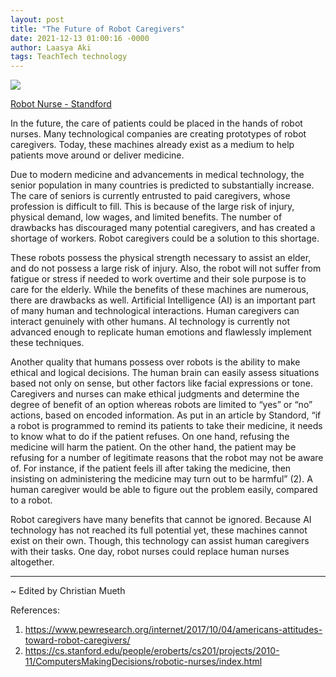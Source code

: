 ```yaml
---
layout: post
title: "The Future of Robot Caregivers"
date: 2021-12-13 01:00:16 -0000
author: Laasya Aki
tags: TeachTech technology
---
```


![](https://img1.wsimg.com/isteam/ip/256c2eac-6fce-4fa6-8cc2-cb0858d3cc58/RIBA_robot_nurse2-277x300.jpg/:/cr=t:0%25,l:0%25,w:100%25,h:100%25/rs=w:1280)

[Robot Nurse - Standford](https://cs.stanford.edu/people/eroberts/cs201/projects/2010-11/ComputersMakingDecisions/robotic-nurses/index.html)

In the future, the care of patients could be placed in the hands of robot nurses. Many technological companies are creating prototypes of robot caregivers. Today, these machines already exist as a medium to help patients move around or deliver medicine.

Due to modern medicine and advancements in medical technology, the senior population in many countries is predicted to substantially increase. The care of seniors is currently entrusted to paid caregivers, whose profession is difficult to fill. This is because of the large risk of injury, physical demand, low wages, and limited benefits. The number of drawbacks has discouraged many potential caregivers, and has created a shortage of workers. Robot caregivers could be a solution to this shortage.

These robots possess the physical strength necessary to assist an elder, and do not possess a large risk of injury. Also, the robot will not suffer from fatigue or stress if needed to work overtime and their sole purpose is to care for the elderly. While the benefits of these machines are numerous, there are drawbacks as well. Artificial Intelligence (AI) is an important part of many human and technological interactions. Human caregivers can interact genuinely with other humans. AI technology is currently not advanced enough to replicate human emotions and flawlessly implement these techniques.

Another quality that humans possess over robots is the ability to make ethical and logical decisions. The human brain can easily assess situations based not only on sense, but other factors like facial expressions or tone. Caregivers and nurses can make ethical judgments and determine the degree of benefit of an option whereas robots are limited to “yes” or “no” actions, based on encoded information. As put in an article by Standord, “if a robot is programmed to remind its patients to take their medicine, it needs to know what to do if the patient refuses. On one hand, refusing the medicine will harm the patient. On the other hand, the patient may be refusing for a number of legitimate reasons that the robot may not be aware of. For instance, if the patient feels ill after taking the medicine, then insisting on administering the medicine may turn out to be harmful” (2). A human caregiver would be able to figure out the problem easily, compared to a robot.

Robot caregivers have many benefits that cannot be ignored. Because AI technology has not reached its full potential yet, these machines cannot exist on their own. Though, this technology can assist human caregivers with their tasks. One day, robot nurses could replace human nurses altogether.

---
~ Edited by Christian Mueth

References:
1. https://www.pewresearch.org/internet/2017/10/04/americans-attitudes-toward-robot-caregivers/
2. https://cs.stanford.edu/people/eroberts/cs201/projects/2010-11/ComputersMakingDecisions/robotic-nurses/index.html
